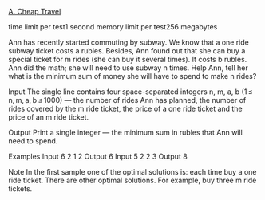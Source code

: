 [A. Cheap Travel](https://codeforces.com/problemset/problem/466/A)

time limit per test1 second
memory limit per test256 megabytes

Ann has recently started commuting by subway. We know that a one ride subway ticket costs a rubles. Besides, Ann found out that she can buy a special ticket for m rides (she can buy it several times). It costs b rubles. Ann did the math; she will need to use subway n times. Help Ann, tell her what is the minimum sum of money she will have to spend to make n rides?

Input
The single line contains four space-separated integers n, m, a, b (1 ≤ n, m, a, b ≤ 1000) — the number of rides Ann has planned, the number of rides covered by the m ride ticket, the price of a one ride ticket and the price of an m ride ticket.

Output
Print a single integer — the minimum sum in rubles that Ann will need to spend.

Examples
Input
6 2 1 2
Output
6
Input
5 2 2 3
Output
8

Note
In the first sample one of the optimal solutions is: each time buy a one ride ticket. There are other optimal solutions. For example, buy three m ride tickets.

